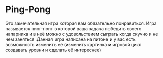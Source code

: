 # Ping-Pong
Это замечательная игра которая вам обязательно понравиться. Игра называется пинг-понг в которой ваша задача победить своего напарника и в неё можно с удовольствием сыграть когда скучно и не чем заняться .Данная игра написана на питоне и у вас есть возможность изменить её (изменить картинка и игровой цикл создавать уровни и сделать её интереснее)
